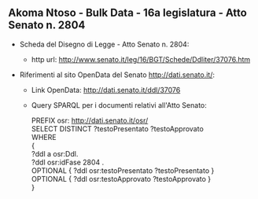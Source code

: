 ## Akoma Ntoso - Bulk Data - 16a legislatura - Atto Senato n. 2804 ##

* Scheda del Disegno di Legge - Atto Senato n. 2804:
	* http url: http://www.senato.it/leg/16/BGT/Schede/Ddliter/37076.htm

* Riferimenti al sito OpenData del Senato http://dati.senato.it/:
	* Link OpenData: http://dati.senato.it/ddl/37076
	* Query SPARQL per i documenti relativi all'Atto Senato:

        PREFIX osr: <http://dati.senato.it/osr/>  
		SELECT DISTINCT ?testoPresentato ?testoApprovato  
		WHERE  
		{  
		    ?ddl a osr:Ddl.  
		    ?ddl osr:idFase 2804 .  
		    OPTIONAL { ?ddl osr:testoPresentato ?testoPresentato }  
		    OPTIONAL { ?ddl osr:testoApprovato ?testoApprovato }  
		}
		